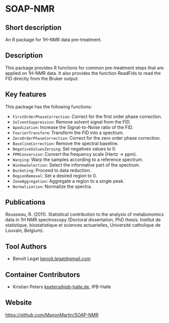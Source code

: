 <!-- Guidance:
Logo: The logo needs have the text "Logo" inside the square bracket place holder to be recognized at the App Library.
Tool name: First single hashtag (#) will be taken as tool name.
Version: Should always go after the first hastag and before the second hastag. The line needs to respond to the regexp "^Version: (.+)" being the first group the actual version.

Fields: for the App Library, the following fields will be parsed:

# Name of the tool
Version: z.x-whatever
## Short description
## Description
## Key features
## Publications
## Screenshots
## Tool Authors 
- Author 1 and affiliation
- [Author 2](link_to_author_2) and affiliation
## Container Contributors
- Contributor 1
- [Contributor 2](link_to_contributior_2) and affiliation
## Website
## Usage Instructions

Free text with triple tick code blocks, comprising docker, ipython and galaxy usage

## Installation 

They all have to be at the second hashtag level

For screenshots, you should use the following scheme:

![screenshot](screenshots/s1.gif)
![screenshot](screenshots/s2.gif)

-->

# SOAP-NMR

## Short description
An R package for 1H-NMR data pre-treatment.

## Description

This package provides R functions for common pre-treatment steps that are applied on 1H-NMR data. It also provides the function ReadFids to read the FID directly from the Bruker output.

## Key features
This package has the following functions:
* `FirstOrderPhaseCorrection`: Correct for the first order phase correction.
* `SolventSuppression`: Remove solvent signal from the FID.
* `Apodization`: Increase the Signal-to-Noise ratio of the FID.
* `FourierTransform`: Transform the FID into a spectrum.
* `ZeroOrderPhaseCorrection`: Correct for the zero order phase correction.
* `BaselineCorrection`: Remove the spectral baseline.
* `NegativeValuesZeroing`: Set negatives values to 0.
* `PPMConversion`: Convert the frequency scale (Hertz -> ppm).
* `Warping`: Warp the samples according to a reference spectrum.
* `WindowSelection`: Select the informative part of the spectrum.
* `Bucketing`: Proceed to data reduction.
* `RegionRemoval`: Set a desired region to 0.
* `ZoneAggregation`: Aggregate a region to a single peak.
* `Normalization`: Normalize the spectra.

## Publications
Rousseau, R. (2011). Statistical contribution to the analysis of metabonomics data in 1H NMR spectroscopy (Doctoral dissertation, PhD thesis. Institut de statistique, biostatistique et sciences actuarielles, Université catholique de Louvain, Belgium).

## Tool Authors 
- Benoît Legat <benoit.legat@gmail.com>

## Container Contributors
- Kristian Peters <kpeters@ipb-halle.de>, IPB-Halle

## Website
https://github.com/ManonMartin/SOAP-NMR


